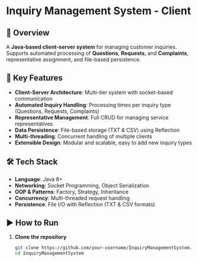# Inquiry Management System - Client

## 📌 Overview  
A **Java-based client-server system** for managing customer inquiries.  
Supports automated processing of **Questions**, **Requests**, and **Complaints**, representative assignment, and file-based persistence.  

## 🚀 Key Features  
- **Client-Server Architecture**: Multi-tier system with socket-based communication  
- **Automated Inquiry Handling**: Processing times per inquiry type (Questions, Requests, Complaints)  
- **Representative Management**: Full CRUD for managing service representatives  
- **Data Persistence**: File-based storage (TXT & CSV) using Reflection  
- **Multi-threading**: Concurrent handling of multiple clients  
- **Extensible Design**: Modular and scalable, easy to add new inquiry types  

## 🛠️ Tech Stack  
- **Language**: Java 8+  
- **Networking**: Socket Programming, Object Serialization  
- **OOP & Patterns**: Factory, Strategy, Inheritance  
- **Concurrency**: Multi-threaded request handling  
- **Persistence**: File I/O with Reflection (TXT & CSV formats)  

## ▶️ How to Run  

1. **Clone the repository**  
   ```bash
   git clone https://github.com/your-username/InquiryManagementSystem.git
   cd InquiryManagementSystem
